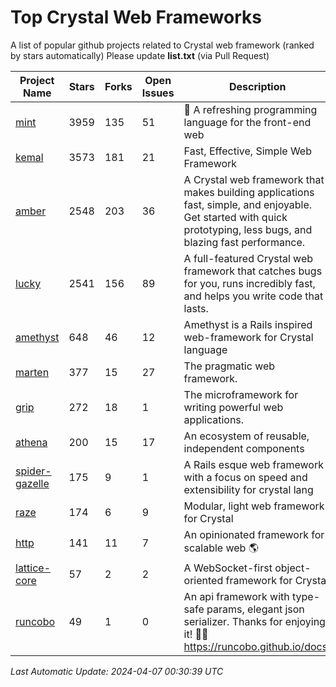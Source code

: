# Top Crystal Web Frameworks

A list of popular github projects related to Crystal web framework (ranked by stars automatically)
Please update **list.txt** (via Pull Request)

| Project Name | Stars | Forks | Open Issues | Description | Last Commit |
| ------------ | ----- | ----- | ----------- | ----------- | ----------- |
| [mint](https://github.com/mint-lang/mint) |3959|135|51|:leaves: A refreshing programming language for the front-end web|2023-12-15T04:53:16Z|
| [kemal](https://github.com/kemalcr/kemal) |3573|181|21|Fast, Effective, Simple Web Framework|2024-02-14T10:33:05Z|
| [amber](https://github.com/amberframework/amber) |2548|203|36|A Crystal web framework that makes building applications fast, simple, and enjoyable. Get started with quick prototyping, less bugs, and blazing fast performance.|2023-11-25T01:17:47Z|
| [lucky](https://github.com/luckyframework/lucky) |2541|156|89|A full-featured Crystal web framework that catches bugs for you, runs incredibly fast, and helps you write code that lasts.|2024-04-01T19:56:38Z|
| [amethyst](https://github.com/amethyst-framework/amethyst) |648|46|12|Amethyst is a Rails inspired web-framework for Crystal language|2018-02-10T19:35:15Z|
| [marten](https://github.com/martenframework/marten) |377|15|27|The pragmatic web framework.|2024-04-06T15:37:01Z|
| [grip](https://github.com/grip-framework/grip) |272|18|1|The microframework for writing powerful web applications.|2024-01-27T16:38:30Z|
| [athena](https://github.com/athena-framework/athena) |200|15|17|An ecosystem of reusable, independent components|2024-04-06T14:13:03Z|
| [spider-gazelle](https://github.com/spider-gazelle/spider-gazelle) |175|9|1|A Rails esque web framework with a focus on speed and extensibility for crystal lang|2023-11-12T20:56:42Z|
| [raze](https://github.com/samueleaton/raze) |174|6|9|Modular, light web framework for Crystal|2021-01-02T01:20:01Z|
| [http](https://github.com/onyxframework/http) |141|11|7|An opinionated framework for scalable web 🌎|2019-08-13T09:00:30Z|
| [lattice-core](https://github.com/jasonl99/lattice-core) |57|2|2|A WebSocket-first object-oriented framework for Crystal|2017-03-31T23:57:57Z|
| [runcobo](https://github.com/runcobo/runcobo) |49|1|0|An api framework with type-safe params, elegant json serializer. Thanks for enjoying it! 👻👻 https://runcobo.github.io/docs/|2022-03-16T06:43:35Z|

*Last Automatic Update: 2024-04-07 00:30:39 UTC*